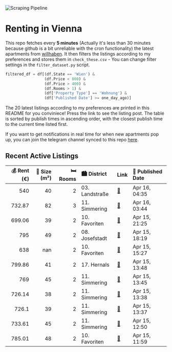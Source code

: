 ![Scraping Pipeline](https://github.com/AthomsG/renting-in-vienna/actions/workflows/run_pipeline.yml/badge.svg)


# Renting in Vienna

This repo fetches every **5 minutes** (Actually it's less than 30 minutes because github is a bit unreliable with the cron functionality) the latest apartments from [willhaben](https://www.willhaben.at/).
It then filters the listings according to my preferences and stores them in `check_these.csv` - You can change filter settings in the `filter_dataset.py` script.

```python
filtered_df = df[(df.State == 'Wien') & 
                 (df.Price < 800) &
                 (df.Price > 400) &
                 (df.Rooms > 1) &
                 (df['Property Type'] == 'Wohnung') &
                 (df['Published Date'] >= one_day_ago)]
```

The 20 latest listings according to my preferences are printed in this README for you conviniece! Press the link to see the listing post.
The table is sorted by publish times in ascending order, with the closest publish time to the current time listed first.

If you want to get notifications in real time for when new apartments pop up, you can join the telegram channel synced to this repo [here](https://t.me/+1HPAYOf5BSsyNTlk).

## Recent Active Listings

|   💰 Rent (€) |   📏 Size (m²) |   🛏️ Rooms | 🏙️ District    | Link                                                                                                                                                                                                 | 📅 Published Date   |
|-------------:|--------------:|-----------:|:---------------|:-----------------------------------------------------------------------------------------------------------------------------------------------------------------------------------------------------|:-------------------|
|       540    |            40 |          2 | 03. Landstraße | [🔗](https://www.willhaben.at/iad/immobilien/d/mietwohnungen/wien/wien-1030-landstra%C3%9Fe/sanierter-altbaucharme---2-zimmer-im-herzen-von-1030-wien-1443446871/)                                    | Apr 16, 04:35      |
|       732.87 |            82 |          3 | 11. Simmering  | [🔗](https://www.willhaben.at/iad/immobilien/d/mietwohnungen/wien/wien-1110-simmering/altbaujuwel-in-simmering---stilvolle-3-zimmer-wohnung-mit-flair-1342211474/)                                    | Apr 16, 03:44      |
|       699.06 |            39 |          2 | 10. Favoriten  | [🔗](https://www.willhaben.at/iad/immobilien/d/mietwohnungen/wien/wien-1100-favoriten/neubau---singlewohnung-mit-loggia-zu-vermieten-892408464/)                                                      | Apr 15, 21:25      |
|       795    |            49 |          2 | 08. Josefstadt | [🔗](https://www.willhaben.at/iad/immobilien/d/mietwohnungen/wien/wien-1080-josefstadt/top---angebot-966731938/)                                                                                      | Apr 15, 18:19      |
|       638    |           nan |          2 | 10. Favoriten  | [🔗](https://www.willhaben.at/iad/immobilien/d/mietwohnungen/wien/wien-1100-favoriten/attraktives-wohnen-mitten-im-sonnwendviertel-1756684583/)                                                       | Apr 15, 15:27      |
|       799.86 |            41 |          2 | 17. Hernals    | [🔗](https://www.willhaben.at/iad/immobilien/d/mietwohnungen/wien/wien-1170-hernals/modernes-wohnen-im-erstbezug---frisch-sanierte-wohnung-mit-hochwertiger-ausstattung---jetzt-anfragen-1366664417/) | Apr 15, 13:48      |
|       769    |            45 |          2 | 11. Simmering  | [🔗](https://www.willhaben.at/iad/immobilien/d/mietwohnungen/wien/wien-1110-simmering/mietwohnungen-in-niedrigenergiehaus---provisionsfrei---zu-mieten-in-1110-wien-947223014/)                       | Apr 15, 13:45      |
|       726.14 |            38 |          2 | 11. Simmering  | [🔗](https://www.willhaben.at/iad/immobilien/d/mietwohnungen/wien/wien-1110-simmering/2-zimmer-wohnung-mit-balkon-im-2.-obergescho%C3%9F-in-niedrigenergiehaus---zu-mieten-in-1110-wien-1594327667/)  | Apr 15, 13:38      |
|       726.1  |            39 |          2 | 11. Simmering  | [🔗](https://www.willhaben.at/iad/immobilien/d/mietwohnungen/wien/wien-1110-simmering/2-zimmer-wohnung-mit-balkon-in-niedrigenergiehaus---zu-mieten-in-1110-wien-1646102503/)                         | Apr 15, 13:37      |
|       733.61 |            45 |          2 | 11. Simmering  | [🔗](https://www.willhaben.at/iad/immobilien/d/mietwohnungen/wien/wien-1110-simmering/mietwohnungen-in-niedrigenergiehaus---provisionsfrei---zu-mieten-in-1110-wien-1447076825/)                      | Apr 15, 12:50      |
|       785.01 |            48 |          2 | 10. Favoriten  | [🔗](https://www.willhaben.at/iad/immobilien/d/mietwohnungen/wien/wien-1100-favoriten/viola-park---2-zimmer-balkonwohnung---ihr-zuhause-mit-direkter-u1-anbindung-%7Cam-laaer-berg-1139947170/)       | Apr 15, 11:59      |
